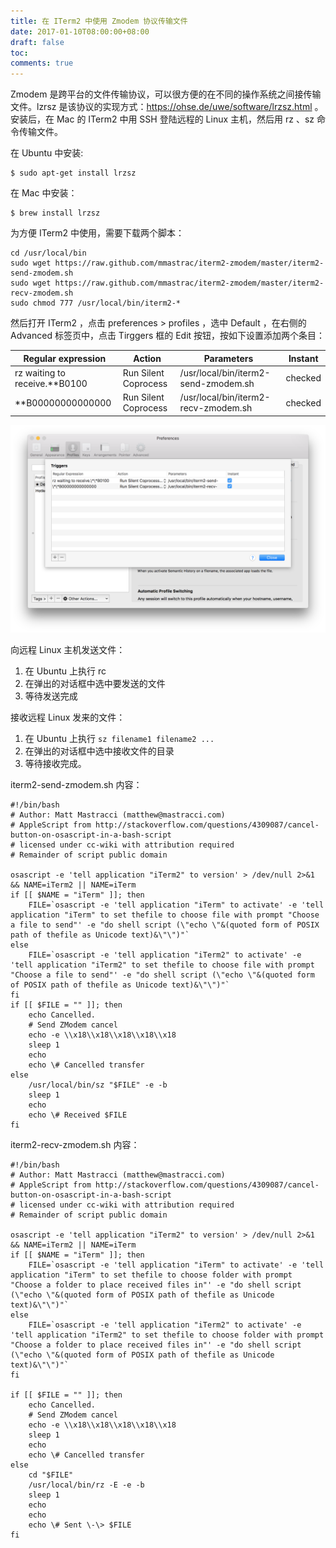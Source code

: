```yaml
---
title: 在 ITerm2 中使用 Zmodem 协议传输文件
date: 2017-01-10T08:00:00+08:00
draft: false
toc:
comments: true
---
```



Zmodem 是跨平台的文件传输协议，可以很方便的在不同的操作系统之间接传输文件。lzrsz 是该协议的实现方式：<https://ohse.de/uwe/software/lrzsz.html> 。安装后，在 Mac 的 ITerm2 中用 SSH 登陆远程的 Linux 主机，然后用 rz 、sz 命令传输文件。

在 Ubuntu 中安装:

    $ sudo apt-get install lrzsz

在 Mac 中安装：

    $ brew install lrzsz
    
为方便 ITerm2 中使用，需要下载两个脚本：

    cd /usr/local/bin
    sudo wget https://raw.github.com/mmastrac/iterm2-zmodem/master/iterm2-send-zmodem.sh
    sudo wget https://raw.github.com/mmastrac/iterm2-zmodem/master/iterm2-recv-zmodem.sh
    sudo chmod 777 /usr/local/bin/iterm2-*

然后打开 ITerm2 ，点击 preferences > profiles ，选中 Default ，在右侧的 Advanced 标签页中，点击 Tirggers 框的 Edit 按钮，按如下设置添加两个条目：

Regular expression |  Action | Parameters | Instant
--- | --- |--- |--- 
rz waiting to receive.\*\*B0100 | Run Silent Coprocess | /usr/local/bin/iterm2-send-zmodem.sh | checked
\*\*B00000000000000 | Run Silent Coprocess | /usr/local/bin/iterm2-recv-zmodem.sh | checked

![](/images/2017-01-10/2017-01-10_1.png)

向远程 Linux 主机发送文件：

1. 在 Ubuntu 上执行 rc
2. 在弹出的对话框中选中要发送的文件
3. 等待发送完成

接收远程 Linux 发来的文件：

1. 在 Ubuntu 上执行 `sz filename1 filename2 ...` 
2. 在弹出的对话框中选中接收文件的目录
3. 等待接收完成。

iterm2-send-zmodem.sh 内容：

    #!/bin/bash
    # Author: Matt Mastracci (matthew@mastracci.com)
    # AppleScript from http://stackoverflow.com/questions/4309087/cancel-button-on-osascript-in-a-bash-script
    # licensed under cc-wiki with attribution required
    # Remainder of script public domain
    
    osascript -e 'tell application "iTerm2" to version' > /dev/null 2>&1 && NAME=iTerm2 || NAME=iTerm
    if [[ $NAME = "iTerm" ]]; then
    	FILE=`osascript -e 'tell application "iTerm" to activate' -e 'tell application "iTerm" to set thefile to choose file with prompt "Choose a file to send"' -e "do shell script (\"echo \"&(quoted form of POSIX path of thefile as Unicode text)&\"\")"`
    else
    	FILE=`osascript -e 'tell application "iTerm2" to activate' -e 'tell application "iTerm2" to set thefile to choose file with prompt "Choose a file to send"' -e "do shell script (\"echo \"&(quoted form of POSIX path of thefile as Unicode text)&\"\")"`
    fi
    if [[ $FILE = "" ]]; then
    	echo Cancelled.
    	# Send ZModem cancel
    	echo -e \\x18\\x18\\x18\\x18\\x18
    	sleep 1
    	echo
    	echo \# Cancelled transfer
    else
    	/usr/local/bin/sz "$FILE" -e -b
    	sleep 1
    	echo
    	echo \# Received $FILE
    fi
    
iterm2-recv-zmodem.sh 内容：

    #!/bin/bash
    # Author: Matt Mastracci (matthew@mastracci.com)
    # AppleScript from http://stackoverflow.com/questions/4309087/cancel-button-on-osascript-in-a-bash-script
    # licensed under cc-wiki with attribution required
    # Remainder of script public domain
    
    osascript -e 'tell application "iTerm2" to version' > /dev/null 2>&1 && NAME=iTerm2 || NAME=iTerm
    if [[ $NAME = "iTerm" ]]; then
    	FILE=`osascript -e 'tell application "iTerm" to activate' -e 'tell application "iTerm" to set thefile to choose folder with prompt "Choose a folder to place received files in"' -e "do shell script (\"echo \"&(quoted form of POSIX path of thefile as Unicode text)&\"\")"`
    else
    	FILE=`osascript -e 'tell application "iTerm2" to activate' -e 'tell application "iTerm2" to set thefile to choose folder with prompt "Choose a folder to place received files in"' -e "do shell script (\"echo \"&(quoted form of POSIX path of thefile as Unicode text)&\"\")"`
    fi
    
    if [[ $FILE = "" ]]; then
    	echo Cancelled.
    	# Send ZModem cancel
    	echo -e \\x18\\x18\\x18\\x18\\x18
    	sleep 1
    	echo
    	echo \# Cancelled transfer
    else
    	cd "$FILE"
    	/usr/local/bin/rz -E -e -b
    	sleep 1
    	echo
    	echo
    	echo \# Sent \-\> $FILE
    fi
